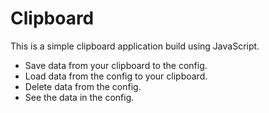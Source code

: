 # Clipboard
This is a simple clipboard application build using JavaScript.

- Save data from your clipboard to the config.
- Load data from the config to your clipboard.
- Delete data from the config.
- See the data in the config. 
